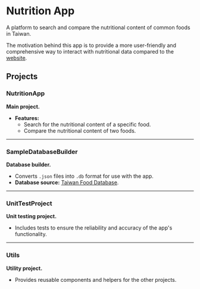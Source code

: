 # Nutrition App
A platform to search and compare the nutritional content of common foods in Taiwan.

The motivation behind this app is to provide a more user-friendly and comprehensive way to interact with nutritional data compared to the [website](https://consumer.fda.gov.tw/Food/TFND.aspx?nodeID=178).

## Projects

### NutritionApp
**Main project.**

- **Features:**
  - Search for the nutritional content of a specific food.
  - Compare the nutritional content of two foods.

---

### SampleDatabaseBuilder
**Database builder.**

- Converts `.json` files into `.db` format for use with the app.
- **Database source:** [Taiwan Food Database](https://data.gov.tw/dataset/8543).

---

### UnitTestProject
**Unit testing project.**

- Includes tests to ensure the reliability and accuracy of the app's functionality.

---

### Utils
**Utility project.**

- Provides reusable components and helpers for the other projects.
